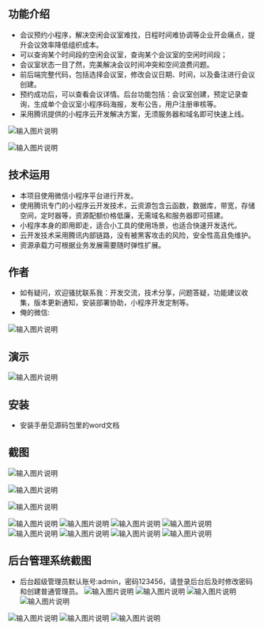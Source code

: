 ## 功能介绍 

 - 会议预约小程序，解决空闲会议室难找，日程时间难协调等企业开会痛点，提升会议效率降低组织成本。
- 可以查询某个时间段的空闲会议室，查询某个会议室的空闲时间段；
- 会议室状态一目了然，完美解决会议时间冲突和空间浪费问题。
- 前后端完整代码，包括选择会议室，修改会议日期、时间，以及备注进行会议创建。
- 预约成功后，可以查看会议详情。后台功能包括：会议室创建，预定记录查询，生成单个会议室小程序码海报，发布公告，用户注册审核等。
- 采用腾讯提供的小程序云开发解决方案，无须服务器和域名即可快速上线。

![输入图片说明](demo/%E4%BA%8C%E7%BB%B4%E7%A0%81.png)

![输入图片说明](demo/%E4%BC%9A%E8%AE%AE%E5%AE%A4%E9%A2%84%E5%AE%9A%E5%B0%8F%E7%A8%8B%E5%BA%8F%20(2).jpeg)


## 技术运用
- 本项目使用微信小程序平台进行开发。
- 使用腾讯专门的小程序云开发技术，云资源包含云函数，数据库，带宽，存储空间，定时器等，资源配额价格低廉，无需域名和服务器即可搭建。
- 小程序本身的即用即走，适合小工具的使用场景，也适合快速开发迭代。
- 云开发技术采用腾讯内部链路，没有被黑客攻击的风险，安全性高且免维护。
- 资源承载力可根据业务发展需要随时弹性扩展。  



## 作者
- 如有疑问，欢迎骚扰联系我：开发交流，技术分享，问题答疑，功能建议收集，版本更新通知，安装部署协助，小程序开发定制等。
- 俺的微信: 
 
![输入图片说明](demo/author-base.png)


## 演示 
 ![输入图片说明](demo/%E4%BA%8C%E7%BB%B4%E7%A0%81.png)

## 安装

- 安装手册见源码包里的word文档




## 截图
![输入图片说明](demo/1%E9%A6%96%E9%A1%B5.png)

![输入图片说明](demo/2%E5%85%AC%E5%91%8A%E9%80%9A%E7%9F%A5.png)

![输入图片说明](demo/3%E4%BC%9A%E8%AE%AE%E5%AE%A4%E9%A2%84%E7%BA%A6.png)

![输入图片说明](demo/4%E5%8D%95%E4%BC%9A%E8%AE%AE%E5%AE%A4%E9%A2%84%E7%BA%A6.png)
 ![输入图片说明](demo/5%E9%80%89%E6%8B%A9%E9%A2%84%E7%BA%A6%E6%97%B6%E6%AE%B5.png)
![输入图片说明](demo/6%E4%BC%9A%E8%AE%AE%E5%AE%A4%E9%A2%84%E7%BA%A6%E6%B5%B7%E6%8A%A5.png)
![输入图片说明](demo/7%E5%A1%AB%E5%86%99%E9%A2%84%E7%BA%A6%E8%B5%84%E6%96%99.png)
![输入图片说明](demo/8%E9%A2%84%E7%BA%A6%E8%AF%A6%E6%83%85.png)
![输入图片说明](demo/9%E4%BC%9A%E8%AE%AE%E6%97%A5%E5%8E%86.png)
![输入图片说明](demo/10%E6%88%91%E7%9A%84.png)
![输入图片说明](demo/11%E6%88%91%E7%9A%84%E9%A2%84%E5%AE%9A.png)

## 后台管理系统截图 
- 后台超级管理员默认账号:admin，密码123456，请登录后台后及时修改密码和创建普通管理员。
![输入图片说明](demo/12%E5%90%8E%E5%8F%B0%E9%A6%96%E9%A1%B5.png)
![输入图片说明](demo/13%E5%90%8E%E5%8F%B0-%E4%BC%9A%E8%AE%AE%E5%AE%A4%E7%AE%A1%E7%90%86.png)
![输入图片说明](demo/14%E5%90%8E%E5%8F%B0-%E4%BC%9A%E8%AE%AE%E5%AE%A4%E6%B7%BB%E5%8A%A0.png)
![输入图片说明](demo/15%E5%90%8E%E5%8F%B0-%E4%BC%9A%E8%AE%AE%E5%AE%A4%E9%A2%84%E7%BA%A6%E8%AE%B0%E5%BD%95.png)

![输入图片说明](demo/16%E5%90%8E%E5%8F%B0-%E9%A2%84%E7%BA%A6%E8%AE%B0%E5%BD%95%E5%AF%BC%E5%87%BA.png)
![输入图片说明](demo/17%E5%90%8E%E5%8F%B0-%E4%BC%9A%E8%AE%AE%E5%AE%A4%E8%8F%9C%E5%8D%95.png)
![输入图片说明](demo/18%E5%90%8E%E5%8F%B0-%E9%80%9A%E7%9F%A5%E7%AE%A1%E7%90%86.png)